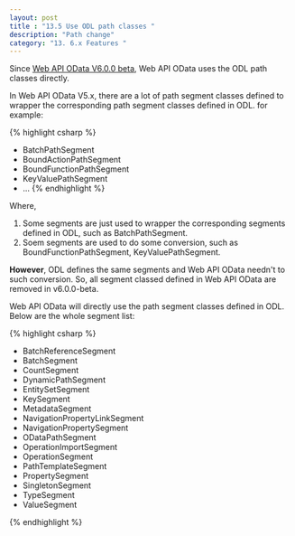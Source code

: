 ```yaml
---
layout: post
title : "13.5 Use ODL path classes "
description: "Path change"
category: "13. 6.x Features "
---
```


Since [Web API OData V6.0.0 beta](https://www.nuget.org/packages/Microsoft.AspNet.OData/6.0.0-beta2), Web API OData uses the ODL path classes directly.

In Web API OData V5.x, there are a lot of path segment classes defined to wrapper the corresponding path segment classes defined in ODL.
for example:

{% highlight csharp %}
* BatchPathSegment
* BoundActionPathSegment
* BoundFunctionPathSegment
* KeyValuePathSegment
* ...
{% endhighlight %}

Where, 
1. Some segments are just used to wrapper the corresponding segments defined in ODL, such as BatchPathSegment.
2. Soem segments are used to do some conversion, such as BoundFunctionPathSegment, KeyValuePathSegment.

**However**, ODL defines the same segments and Web API OData needn't to such conversion. So, all segment classed defined in Web API OData are removed in v6.0.0-beta.

Web API OData will directly use the path segment classes defined in ODL. Below are the whole segment list:

{% highlight csharp %}

* BatchReferenceSegment
* BatchSegment
* CountSegment
* DynamicPathSegment
* EntitySetSegment
* KeySegment
* MetadataSegment
* NavigationPropertyLinkSegment
* NavigationPropertySegment
* ODataPathSegment
* OperationImportSegment
* OperationSegment
* PathTemplateSegment
* PropertySegment
* SingletonSegment
* TypeSegment
* ValueSegment

{% endhighlight %}